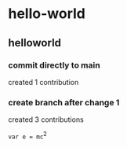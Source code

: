 # hello-world
## helloworld
### commit directly to main
created 1 contribution

### create branch after change 1
created 3 contributions

`var e = mc`<sup>2</sup>
